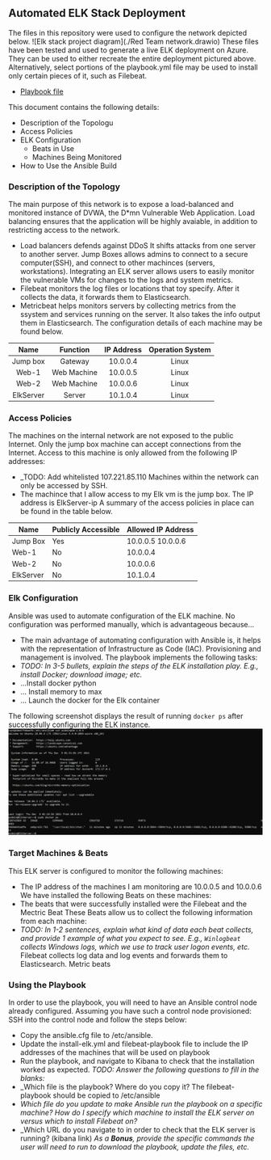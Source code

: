 ## Automated ELK Stack Deployment
The files in this repository were used to configure the network depicted below.
![Elk stack project diagram](./Red Team network.drawio)
These files have been tested and used to generate a live ELK deployment on Azure. They can be used to either recreate the entire deployment pictured above. Alternatively, select portions of the playbook.yml file may be used to install only certain pieces of it, such as Filebeat.
  - [Playbook file](Ansible/Filebeat-playbook.yml.txt)
  
This document contains the following details:
- Description of the Topologu
- Access Policies
- ELK Configuration
  - Beats in Use
  - Machines Being Monitored
- How to Use the Ansible Build
### Description of the Topology
The main purpose of this network is to expose a load-balanced and monitored instance of DVWA, the D*mn Vulnerable Web Application.
Load balancing ensures that the application will be highly avaiable, in addition to restricting access to the network.
- Load balancers defends against DDoS It shifts attacks from one server to another server. Jump Boxes allows admins to connect to a secure computer(SSH), and connect to other machinces (servers, workstations).
Integrating an ELK server allows users to easily monitor the vulnerable VMs for changes to the logs and system metrics.
- Filebeat monitors the log files or locations that toy specify. After it collects the data, it forwards them to Elasticsearch.
- Metricbeat helps monitors servers by collecting metrics from the ssystem and services running on the server. It also takes the info output them in Elasticsearch. 
The configuration details of each machine may be found below.

|   Name    |  Function   | IP Address | Operation System |
|:---------:|:-----------:|:----------:|:----------------:|
| Jump box  | Gateway     | 10.0.0.4   | Linux            |
| Web-1     | Web Machine | 10.0.0.5   | Linux            |
| Web-2     | Web Machine | 10.0.0.6   | Linux            |
| ElkServer | Server      | 10.1.0.4   | Linux            |
### Access Policies
The machines on the internal network are not exposed to the public Internet. 
Only the jump box machine can accept connections from the Internet. Access to this machine is only allowed from the following IP addresses:
- _TODO: Add whitelisted 107.221.85.110
Machines within the network can only be accessed by SSH. 
- The machince that I allow access to my Elk vm is the jump box. The IP address is ElkServer-ip
A summary of the access policies in place can be found in the table below.

| Name       | Publicly Accessible | Allowed IP Address |
|------------|---------------------|--------------------|
| Jump Box   | Yes                 | 10.0.0.5 10.0.0.6  |
| Web-1      | No                  | 10.0.0.4           |
| Web-2      | No                  | 10.0.0.6           |
| ElkServer  | No                  | 10.1.0.4           |
### Elk Configuration
Ansible was used to automate configuration of the ELK machine. No configuration was performed manually, which is advantageous because...
- The main advantage of automating configuration with Ansible is, it helps with the representation of Infrastructure as Code (IAC). Provisioning and management is involved. 
The playbook implements the following tasks:
- _TODO: In 3-5 bullets, explain the steps of the ELK installation play. E.g., install Docker; download image; etc._
- ...Install docker python
- ... Install memory to max
- ... Launch the docker for the Elk container

The following screenshot displays the result of running `docker ps` after successfully configuring the ELK instance.
![ScreenShot](https://github.com/Hrespeto/ElkProject/blob/main/Ansible/Docker_ps_ouput.PNG)

### Target Machines & Beats
This ELK server is configured to monitor the following machines:
- The IP address of the machines I am monitoring are 10.0.0.5 and 10.0.0.6
We have installed the following Beats on these machines:
- The beats that were successfully installed were the Filebeat and the Mectric Beat
These Beats allow us to collect the following information from each machine: 
- _TODO: In 1-2 sentences, explain what kind of data each beat collects, and provide 1 example of what you expect to see. E.g., `Winlogbeat` collects Windows logs, which we use to track user logon events, etc._ Filebeat collects log data and log events and forwards them to Elasticsearch. Metric beats 
### Using the Playbook
In order to use the playbook, you will need to have an Ansible control node already configured. Assuming you have such a control node provisioned: 
SSH into the control node and follow the steps below:
- Copy the ansible.cfg file to /etc/ansible.
- Update the install-elk.yml and filebeat-playbook file to include the IP addresses of the machines that will be used on playbook 
- Run the playbook, and navigate to Kibana to check that the installation worked as expected.
_TODO: Answer the following questions to fill in the blanks:_
- _Which file is the playbook? Where do you copy it? The filebeat-playbook should be copied to /etc/ansible
- _Which file do you update to make Ansible run the playbook on a specific machine? How do I specify which machine to install the ELK server on versus which to install Filebeat on?_
- _Which URL do you navigate to in order to check that the ELK server is running? (kibana link)
_As a **Bonus**, provide the specific commands the user will need to run to download the playbook, update the files, etc._
